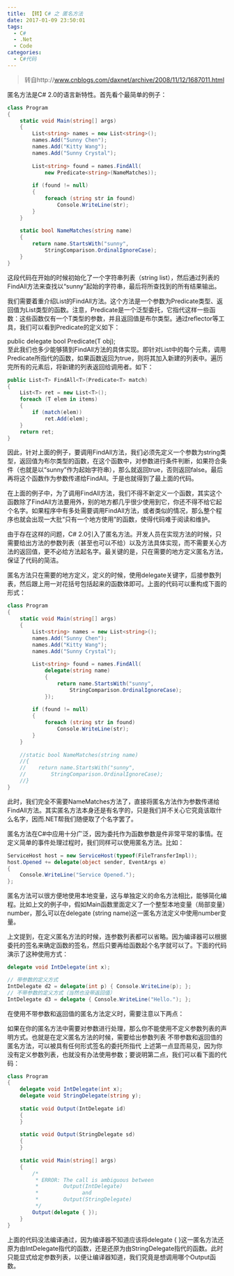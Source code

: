 ```yaml
---
title: 【转】C# 之 匿名方法
date: 2017-01-09 23:50:01
tags:
  - C#
  - .Net
  - Code
categories:
  - C#代码
---
```

> 转自http://www.cnblogs.com/daxnet/archive/2008/11/12/1687011.html

匿名方法是C# 2.0的语言新特性。首先看个最简单的例子：

<!--more-->


```c#
class Program   
{   
    static void Main(string[] args)   
    {   
        List<string> names = new List<string>();   
        names.Add("Sunny Chen");   
        names.Add("Kitty Wang");   
        names.Add("Sunny Crystal");   
           
        List<string> found = names.FindAll(   
            new Predicate<string>(NameMatches));   
  
        if (found != null)   
        {   
            foreach (string str in found)   
                Console.WriteLine(str);   
        }   
    }   
  
    static bool NameMatches(string name)   
    {   
        return name.StartsWith("sunny",    
            StringComparison.OrdinalIgnoreCase);   
    }   
}   
```


这段代码在开始的时候初始化了一个字符串列表（string list），然后通过列表的FindAll方法来查找以“sunny”起始的字符串，最后将所查找到的所有结果输出。

我们需要着重介绍List<T>的FindAll方法。这个方法是一个参数为Predicate<T>类型、返回值为List<T>类型的函数。注意，Predicate<T>是一个泛型委托，它指代这样一些函数：这些函数仅有一个T类型的参数，并且返回值是布尔类型。通过reflector等工具，我们可以看到Predicate<T>的定义如下：

public delegate bool Predicate<T>(T obj);   
至此我们也多少能够猜到FindAll方法的具体实现。即针对List<T>中的每个元素，调用Predicate<T>所指代的函数，如果函数返回为true，则将其加入新建的列表中。遍历完所有的元素后，将新建的列表返回给调用者。如下：

```c#
public List<T> FindAll<T>(Predicate<T> match)   
{   
    List<T> ret = new List<T>();   
    foreach (T elem in items)   
    {   
        if (match(elem))   
            ret.Add(elem);   
    }   
    return ret;   
}   
```

因此，针对上面的例子，要调用FindAll方法，我们必须先定义一个参数为string类型，返回值为布尔类型的函数，在这个函数中，对参数进行条件判断，如果符合条件（也就是以“sunny”作为起始字符串），那么就返回true，否则返回false。最后再将这个函数作为参数传递给FindAll。于是也就得到了最上面的代码。

在上面的例子中，为了调用FindAll方法，我们不得不新定义一个函数，其实这个函数除了FindAll方法要用外，别的地方都几乎很少使用到它，你还不得不给它起个名字。如果程序中有多处需要调用FindAll方法，或者类似的情况，那么整个程序也就会出现一大批“只有一个地方使用”的函数，使得代码难于阅读和维护。

由于存在这样的问题，C# 2.0引入了匿名方法。开发人员在实现方法的时候，只需要给出方法的参数列表（甚至也可以不给）以及方法具体实现，而不需要关心方法的返回值，更不必给方法起名字。最关键的是，只在需要的地方定义匿名方法，保证了代码的简洁。

匿名方法只在需要的地方定义，定义的时候，使用delegate关键字，后接参数列表，然后跟上用一对花括号包括起来的函数体即可。上面的代码可以重构成下面的形式：

```c#
class Program   
{   
    static void Main(string[] args)   
    {   
        List<string> names = new List<string>();   
        names.Add("Sunny Chen");   
        names.Add("Kitty Wang");   
        names.Add("Sunny Crystal");   
  
        List<string> found = names.FindAll(   
            delegate(string name)   
            {   
                return name.StartsWith("sunny",   
                    StringComparison.OrdinalIgnoreCase);   
            });   
  
        if (found != null)   
        {   
            foreach (string str in found)   
                Console.WriteLine(str);   
        }   
    }   
  
    //static bool NameMatches(string name)   
    //{   
    //    return name.StartsWith("sunny",    
    //        StringComparison.OrdinalIgnoreCase);   
    //}   
}   
```

此时，我们完全不需要NameMatches方法了，直接将匿名方法作为参数传递给FindAll方法。其实匿名方法本身还是有名字的，只是我们并不关心它究竟该取什么名字，因而.NET帮我们随便取了个名字罢了。

匿名方法在C#中应用十分广泛，因为委托作为函数参数是件非常平常的事情。在定义简单的事件处理过程时，我们同样可以使用匿名方法。比如：

```c#
ServiceHost host = new ServiceHost(typeof(FileTransferImpl));   
host.Opened += delegate(object sender, EventArgs e)   
{   
    Console.WriteLine("Service Opened.");   
}; 
```


匿名方法可以很方便地使用本地变量，这与单独定义的命名方法相比，能够简化编程。比如上文的例子中，假如Main函数里面定义了一个整型本地变量（局部变量）number，那么可以在delegate (string name)这一匿名方法定义中使用number变量。

上文提到，在定义匿名方法的时候，连参数列表都可以省略。因为编译器可以根据委托的签名来确定函数的签名，然后只要再给函数起个名字就可以了。下面的代码演示了这种使用方式：

```c#
delegate void IntDelegate(int x);   
```

```c#
// 带参数的定义方式   
IntDelegate d2 = delegate(int p) { Console.WriteLine(p); };   
// 不带参数的定义方式（当然也没带返回值）   
IntDelegate d3 = delegate { Console.WriteLine("Hello."); };   
```

在使用不带参数和返回值的匿名方法定义时，需要注意以下两点：

如果在你的匿名方法中需要对参数进行处理，那么你不能使用不定义参数列表的声明方式。也就是在定义匿名方法的时候，需要给出参数列表
不带参数和返回值的匿名方法，可以被具有任何形式签名的委托所指代
上述第一点显而易见，因为你没有定义参数列表，也就没有办法使用参数；要说明第二点，我们可以看下面的代码：

```c#
class Program   
{   
    delegate void IntDelegate(int x);   
    delegate void StringDelegate(string y);   
  
    static void Output(IntDelegate id)   
    {   
    }   
  
    static void Output(StringDelegate sd)   
    {   
    }   
  
    static void Main(string[] args)   
    {   
        /*  
         * ERROR: The call is ambiguous between  
         *        Output(IntDelegate)  
         *              and  
         *        Output(StringDelegate)  
         */  
        Output(delegate { });   
    }   
}   
```

上面的代码没法编译通过，因为编译器不知道应该将delegate { }这一匿名方法还原为由IntDelegate指代的函数，还是还原为由StringDelegate指代的函数。此时只能显式给定参数列表，以便让编译器知道，我们究竟是想调用哪个Output函数。